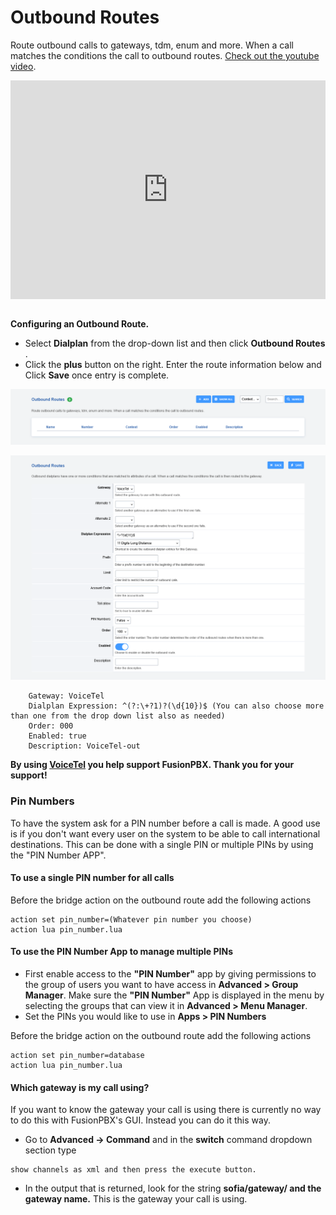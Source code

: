 # Outbound Routes

Route outbound calls to gateways, tdm, enum and more. When a call
matches the conditions the call to outbound routes. [Check out the
youtube video](https://youtu.be/rhyfCKLBI-Y).

<div style="text-align: center; margin-bottom: 2em;">
<iframe width="100%" height="350" src="https://www.youtube.com/embed/rhyfCKLBI-Y?rel=0" frameborder="0" ; encrypted-media" allowfullscreen></iframe>
</div>

**Configuring an Outbound Route.**

-   Select **Dialplan** from the drop-down list and then click
    **Outbound Routes** .
-   Click the **plus** button on the right. Enter the route information
    below and Click **Save** once entry is complete.

![image](../_static/images/dialplan/fusionpbx_outbound_routes1.png)


![image](../_static/images/dialplan/fusionpbx_outbound_routes2.png)

```
    Gateway: VoiceTel
    Dialplan Expression: ^(?:\+?1)?(\d{10})$ (You can also choose more than one from the drop down list also as needed)
    Order: 000
    Enabled: true
    Description: VoiceTel-out
```

**By using [VoiceTel](http://tiny.cc/voicetel) you help support
FusionPBX. Thank you for your support!**

### Pin Numbers

To have the system ask for a PIN number before a call is made. A good
use is if you don\'t want every user on the system to be able to call
international destinations. This can be done with a single PIN or
multiple PINs by using the \"PIN Number APP\".

#### **To use a single PIN number for all calls**

Before the bridge action on the outbound route add the following actions

    action set pin_number=(Whatever pin number you choose)
    action lua pin_number.lua

#### **To use the PIN Number App to manage multiple PINs**

-   First enable access to the **\"PIN Number\"** app by giving
    permissions to the group of users you want to have access in
    **Advanced \> Group Manager**. Make sure the **\"PIN Number\"** App
    is displayed in the menu by selecting the groups that can view it in
    **Advanced \> Menu Manager**.
-   Set the PINs you would like to use in **Apps \> PIN Numbers**

Before the bridge action on the outbound route add the following actions

    action set pin_number=database
    action lua pin_number.lua

#### Which gateway is my call using?

If you want to know the gateway your call is using there is currently no
way to do this with FusionPBX\'s GUI. Instead you can do it this way.

-   Go to **Advanced -\> Command** and in the **switch** command
    dropdown section type

<!-- -->

    show channels as xml and then press the execute button.

-   In the output that is returned, look for the string **sofia/gateway/
    and the gateway name.** This is the gateway your call is using.
